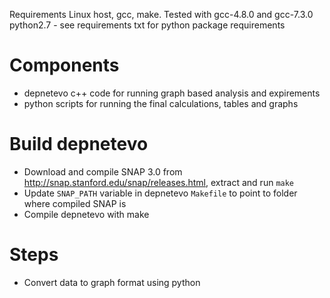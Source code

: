 Requirements
Linux host, gcc, make. Tested with gcc-4.8.0 and gcc-7.3.0
python2.7 - see requirements txt for python package requirements


# Components
 * depnetevo c++ code for running graph based analysis and expirements
 * python scripts for running the final calculations, tables and graphs


# Build depnetevo
* Download and compile SNAP 3.0 from http://snap.stanford.edu/snap/releases.html, extract and run `make`
* Update `SNAP_PATH` variable in depnetevo `Makefile` to point to folder where compiled SNAP is
* Compile depnetevo with make

# Steps
 * Convert data to graph format using  python
